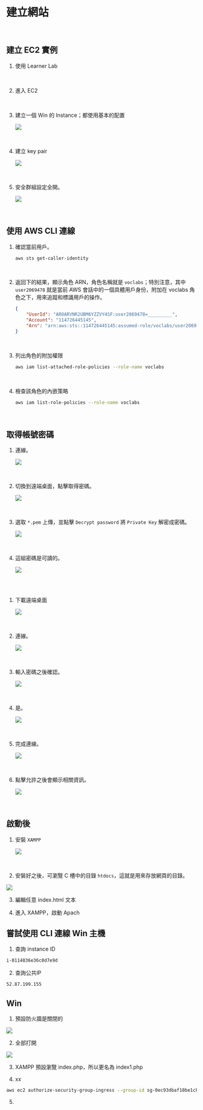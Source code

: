 # 建立網站

<br>

## 建立 EC2 實例

1. 使用 Learner Lab

<br>

2. 進入 EC2

<br>

3. 建立一個 Win 的 Instance；都使用基本的配置

    ![](images/img_01.png)

<br>

4. 建立 key pair

    ![](images/img_02.png)

<br>

5. 安全群組設定全開。

    ![](images/img_03.png)

<br>

## 使用 AWS CLI 連線

1. 確認當前用戶。

    ```bash
    aws sts get-caller-identity
    ```

<br>

2. 返回下的結果，顯示角色 ARN，角色名稱就是 `voclabs`；特別注意，其中 `user2069478` 就是當前 AWS 會話中的一個具體用戶身份，附加在 voclabs 角色之下，用來追蹤和標識用戶的操作。

    ```json
    {
        "UserId": "AROARVNR2UBM6YZZVY4SF:user2069478=_________",
        "Account": "114726445145",
        "Arn": "arn:aws:sts::114726445145:assumed-role/voclabs/user2069478=_________"
    }
    ```

<br>

3. 列出角色的附加權限

    ```bash
    aws iam list-attached-role-policies --role-name voclabs
    ```

<br>

4. 檢查該角色的內嵌策略

    ```bash
    aws iam list-role-policies --role-name voclabs
    ```

<br>

## 取得帳號密碼

1. 連線。

    ![](images/img_05.png)

<br>

2. 切換到遠端桌面，點擊取得密碼。

    ![](images/img_06.png)

<br>

3. 選取 `*.pem` 上傳，並點擊 `Decrypt password` 將 `Private Key` 解密成密碼。

    ![](images/img_07.png)

<br>

4. 這組密碼是可讀的。

    ![](images/img_04.png)

<br>

##

1. 下載遠端桌面

    ![](images/img_11.png)

<br>

2. 連線。

    ![](images/img_08.png)

<br>

3. 輸入密碼之後確認。

    ![](images/img_09.png)

<br>

4. 是。

    ![](images/img_10.png)

<br>

5. 完成連線。

    ![](images/img_12.png)

<br>

6. 點擊允許之後會顯示相關資訊。

    ![](images/img_13.png)

<br>

## 啟動後

1. 安裝 `XAMPP`

    ![](images/img_14.png)

<br>

2. 安裝好之後，可瀏覽 C 槽中的目錄 `htdocs`，這就是用來存放網頁的目錄。

![](images/img_15.png)

3. 編輯任意 index.html 文本

4. 進入 XAMPP，啟動 Apach

## 嘗試使用 CLI 連線 Win 主機

1. 查詢 instance ID
```bash
i-0114836e36c8d7e9d
```

2. 查詢公共IP

```bash
52.87.199.155
```

## Win

1. 預設防火牆是關閉的

![](images/img_16.png)

2. 全部打開

![](images/img_17.png)

3. XAMPP 預設瀏覽 index.php，所以更名為 index1.php

4. xx

```bash
aws ec2 authorize-security-group-ingress --group-id sg-0ec93dbaf10be1cb7 --protocol tcp --port 445 --cidr 52.87.199.155/32
```

5. 